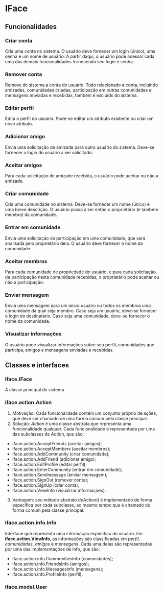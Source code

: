 # IFace
## Funcionalidades
### Criar conta
Cria uma conta no sistema. O usuário deve fornecer um login (único), uma senha e um nome de usuário. A partir daqui, o usuário pode acessar cada uma das demais funcionalidades fornecendo seu login e senha.
### Remover conta
Remove do sistema a conta do usuário. Tudo relacionado à conta, incluindo amizades, comunidades criadas, participação em outras comunidades e mensagens enviadas e recebidas, também é excluído do sistema.
### Editar perfil
Edita o perfil do usuário. Pode-se editar um atributo existente ou criar um novo atributo.
### Adicionar amigo
Envia uma solicitação de amizade para outro usuário do sistema. Deve-se fornecer o login do usuário a ser solicitado.
### Aceitar amigos
Para cada solicitação de amizade recebida, o usuário pode aceitar ou não a amizade.
### Criar comunidade
Cria uma comunidade no sistema. Deve-se fornecer um nome (único) e uma breve descrição. O usuário passa a ser então o proprietário (e também membro) da comunidade.
### Entrar em comunidade
Envia uma solicitação de participação em uma comunidade, que será analisada pelo proprietário dela. O usuário deve fornecer o nome da comunidade.
### Aceitar membros
Para cada comunidade de propriedade do usuário, e para cada solicitação de participação nesta comunidade recebidas, o proprietário pode aceitar ou não a participação.
### Enviar mensagem
Envia uma mensagem para um único usuário ou todos os membros uma comunidade da qual seja membro. Caso seja um usuário, deve-se fornecer o login do destinatário. Caso seja uma comunidade, deve-se fornecer o nome da comunidade.
### Visualizar informações
O usuário pode visualizar informações sobre seu perfil, comunidades que participa, amigos e mensagens enviadas e recebidas.
## Classes e interfaces
### iface.IFace
A classe principal do sistema.
### iface.action.Action
1. Motivação: Cada funcionalidade contém um conjunto próprio de ações, que deve ser chamado de uma forma comum pela classe principal.
2. Solução: *Action* é uma classe abstrata que representa uma funcionalidade qualquer. Cada funcionalidade é representada por uma das subclasses de Action, que são:
- iface.action.AcceptFriends (aceitar amigos);
- iface.action.AcceptMembers (aceitar membros);
- iface.action.AddCommunity (criar comunidade);
- iface.action.AddFriend (adicionar amigo);
- iface.action.EditProfile (editar perfil);
- iface.action.EnterCommunity (entrar em comunidade);
- iface.action.Sendmessage (enviar mensagem);
- iface.action.SignOut (remover conta);
- iface.action.SignUp (criar conta);
- iface.action.ViewInfo (visualizar informações).
3. Vantagem: seu método abstrato doAction() é implementado de forma específica por cada subclasse, ao mesmo tempo que é chamado de forma comum pela classe principal.
### iface.action.info.Info
Interface que representa uma informação específica do usuário. Em **iface.action.ViewInfo**, as informações são classificadas em *perfil*, *comunidades*, *amigos* e *mensagens*. Cada uma delas são representadas por uma das implementações de Info, que são:
- iface.action.info.CommunitiesInfo (comunidades);
- iface.action.info.FriendsInfo (amigos);
- iface.action.info.Messagesinfo (mensagens);
- iface.action.info.ProfileInfo (perfil).
### iface.model.User
